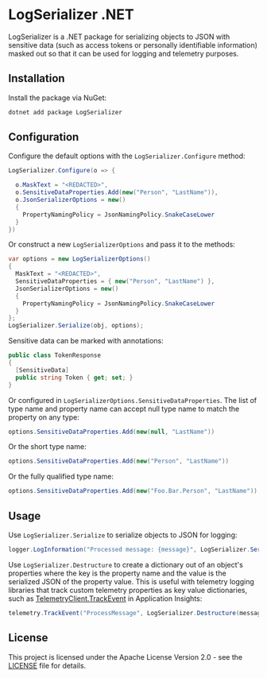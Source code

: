 # LogSerializer .NET
LogSerializer is a .NET package for serializing objects to JSON with sensitive
data (such as access tokens or personally identifiable information) masked out
so that it can be used for logging and telemetry purposes.

## Installation
Install the package via NuGet:

```bash
dotnet add package LogSerializer
```

## Configuration
Configure the default options with the `LogSerializer.Configure` method:
```csharp
LogSerializer.Configure(o => {

  o.MaskText = "<REDACTED>",
  o.SensitiveDataProperties.Add(new("Person", "LastName")),
  o.JsonSerializerOptions = new()
  {
    PropertyNamingPolicy = JsonNamingPolicy.SnakeCaseLower
  }
})
```
Or construct a new `LogSerializerOptions` and pass it to the methods:
```csharp
var options = new LogSerializerOptions()
{
  MaskText = "<REDACTED>",
  SensitiveDataProperties = { new("Person", "LastName") },
  JsonSerializerOptions = new()
  {
    PropertyNamingPolicy = JsonNamingPolicy.SnakeCaseLower
  }
};
LogSerializer.Serialize(obj, options);
```
Sensitive data can be marked with annotations:
```csharp
public class TokenResponse 
{
  [SensitiveData]
  public string Token { get; set; }
}
```
Or configured in `LogSerializerOptions.SensitiveDataProperties`. The list of
type name and property name can accept null type name to match the property on
any type:
```csharp
options.SensitiveDataProperties.Add(new(null, "LastName"))
```
Or the short type name:
```csharp
options.SensitiveDataProperties.Add(new("Person", "LastName"))
```
Or the fully qualified type name:
```csharp
options.SensitiveDataProperties.Add(new("Foo.Bar.Person", "LastName"))
```

## Usage
Use `LogSerializer.Serialize` to serialize objects to JSON for logging:
```csharp
logger.LogInformation("Processed message: {message}", LogSerializer.Serialize(message));
```
Use `LogSerializer.Destructure` to create a dictionary out of an object's
properties where the key is the property name and the value is the serialized
JSON of the property value. This is useful with telemetry logging libraries that
track custom telemetry properties as key value dictionaries, such as
[TelemetryClient.TrackEvent](https://learn.microsoft.com/en-us/dotnet/api/microsoft.applicationinsights.telemetryclient.trackevent?view=azure-dotnet)
in Application Insights:
```csharp
telemetry.TrackEvent("ProcessMessage", LogSerializer.Destructure(message));
```

## License
This project is licensed under the Apache License Version 2.0 - see the
[LICENSE](https://github.com/jesse-black/LogSerializer.NET/blob/main/LICENSE) file for
details.
